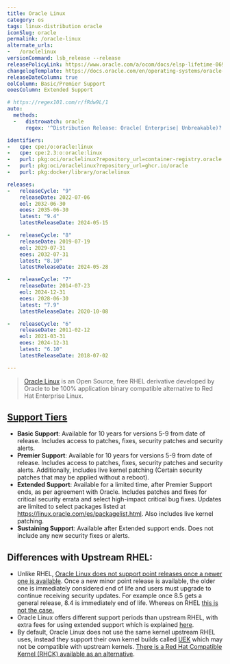 ```yaml
---
title: Oracle Linux
category: os
tags: linux-distribution oracle
iconSlug: oracle
permalink: /oracle-linux
alternate_urls:
-   /oraclelinux
versionCommand: lsb_release --release
releasePolicyLink: https://www.oracle.com/a/ocom/docs/elsp-lifetime-069338.pdf
changelogTemplate: https://docs.oracle.com/en/operating-systems/oracle-linux/__RELEASE_CYCLE__/relnotes__LATEST__/
releaseDateColumn: true
eolColumn: Basic/Premier Support
eoesColumn: Extended Support

# https://regex101.com/r/fRdw9L/1
auto:
  methods:
  -   distrowatch: oracle
      regex: '^Distribution Release: Oracle( Enterprise| Unbreakable)? Linux R?(?P<major>\d)(-U|\.| Update )?(?P<minor>\d+)?$'

identifiers:
-   cpe: cpe:/o:oracle:linux
-   cpe: cpe:2.3:o:oracle:linux
-   purl: pkg:oci/oraclelinux?repository_url=container-registry.oracle.com/os
-   purl: pkg:oci/oraclelinux?repository_url=ghcr.io/oracle
-   purl: pkg:docker/library/oraclelinux

releases:
-   releaseCycle: "9"
    releaseDate: 2022-07-06
    eol: 2032-06-30
    eoes: 2035-06-30
    latest: "9.4"
    latestReleaseDate: 2024-05-15

-   releaseCycle: "8"
    releaseDate: 2019-07-19
    eol: 2029-07-31
    eoes: 2032-07-31
    latest: "8.10"
    latestReleaseDate: 2024-05-28

-   releaseCycle: "7"
    releaseDate: 2014-07-23
    eol: 2024-12-31
    eoes: 2028-06-30
    latest: "7.9"
    latestReleaseDate: 2020-10-08

-   releaseCycle: "6"
    releaseDate: 2011-02-12
    eol: 2021-03-31
    eoes: 2024-12-31
    latest: "6.10"
    latestReleaseDate: 2018-07-02

---
```


> [Oracle Linux](https://www.oracle.com/linux/) is an Open Source, free RHEL derivative developed
> by Oracle to be 100% application binary compatible alternative to Red Hat Enterprise Linux.

## [Support Tiers](https://www.oracle.com/us/support/library/enterprise-linux-support-policies-069172.pdf)

- **Basic Support**: Available for 10 years for versions 5-9 from date of release. Includes access
  to patches, fixes, security patches and security alerts.
- **Premier Support**: Available for 10 years for versions 5-9 from date of release. Includes
  access to patches, fixes, security patches and security alerts. Additionally, includes live
  kernel patching (Certain security patches that may be applied without a reboot).
- **Extended Support**: Available for a limited time, after Premier Support ends, as per agreement
  with Oracle. Includes patches and fixes for critical security errata and select high-impact
  critical bug fixes. Updates are limited to select packages listed at <https://linux.oracle.com/es/packagelist.html>.
  Also includes live kernel patching.
- **Sustaining Support**: Available after Extended support ends. Does not include any new security
  fixes or alerts.

## Differences with Upstream RHEL:

- Unlike RHEL, [Oracle Linux does not support point releases once a newer one is available](https://community.oracle.com/tech/apps-infra/discussion/4481998/what-is-the-lifecycle-of-oracle-linux-for-minor-releases).
  Once a new minor point release is available, the older one is immediately considered end of life
  and users must upgrade to continue receiving security updates. For example once 8.5 gets a
  general release, 8.4 is immediately end of life. Whereas on RHEL [this is not the case.](https://access.redhat.com/articles/rhel-eus)
- Oracle Linux offers different support periods than upstream RHEL, with extra fees for using
  extended support which is explained [here](https://www.oracle.com/a/ocom/docs/linux/oracle-linux-extended-support-ds.pdf).
- By default, Oracle Linux does not use the same kernel upstream RHEL uses, instead they support
  their own kernel builds called [UEK](https://docs.oracle.com/en/operating-systems/uek/) which may
  not be compatible with upstream kernels. [There is a Red Hat Compatible Kernel (RHCK) available
  as an alternative](https://community.oracle.com/tech/apps-infra/discussion/4467791/oracle-linux-how-to-change-default-kernel).
